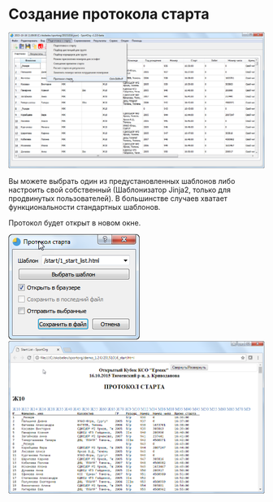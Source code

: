 # Создание протокола старта

![Screenshot](img/60.png)

Вы можете выбрать один из предустановленных шаблонов либо настроить свой собственный (Шаблонизатор Jinja2, только для продвинутых пользователей).
В большинстве случаев хватает функциональности стандартных шаблонов.

Протокол будет открыт в новом окне.

![Screenshot](img/61.png)
![Screenshot](img/62.png)
